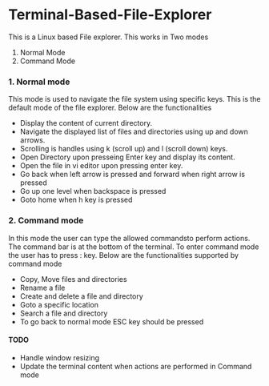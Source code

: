 # Terminal-Based-File-Explorer
This is a Linux based File explorer. This works in Two modes
1. Normal Mode
2. Command Mode

### 1. Normal mode
This mode is used to navigate the file system using specific keys. This is the default mode of the file explorer. Below are the functionalities
- Display the content of current directory.
- Navigate the displayed list of files and directories using up and down arrows.
- Scrolling is handles using k (scroll up) and l (scroll down) keys.
- Open Directory upon presseing Enter key and display its content.
- Open the file in vi editor upon pressing enter key.
- Go back when left arrow is pressed and forward when right arrow is pressed
- Go up one level when backspace is pressed
- Goto home when h key is pressed

### 2. Command mode
In this mode the user can type the allowed commandsto perform actions. The command bar is at the bottom of the terminal. To enter command mode the user has to press : key. Below are the functionalities supported by command mode
- Copy, Move files and directories
- Rename a file
- Create and delete a file and directory
- Goto a specific location
- Search a file and directory
- To go back to normal mode ESC key should be pressed


#### TODO
- Handle window resizing
- Update the terminal content when actions are performed in Command mode

